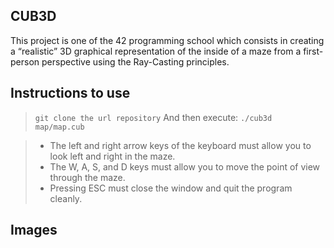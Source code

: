 ## CUB3D

This project is one of the 42 programming school which consists in creating a “realistic” 3D graphical representation of the inside of a maze from a first-person perspective using the Ray-Casting principles.

## Instructions to use
> `git clone the url repository`
> And then execute: `./cub3d map/map.cub`

> - The left and right arrow keys of the keyboard must allow you to look left and right in the maze.
> - The W, A, S, and D keys must allow you to move the point of view through the maze.
> - Pressing ESC must close the window and quit the program cleanly.

## Images